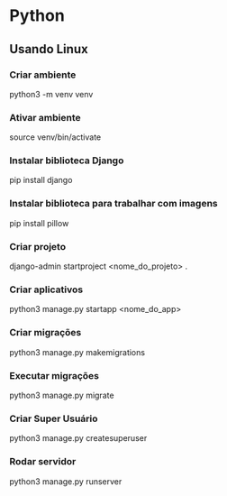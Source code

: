 # Python
## Usando Linux

### Criar ambiente 
python3 -m venv venv

### Ativar ambiente
source venv/bin/activate

### Instalar biblioteca Django
pip install django

### Instalar biblioteca para trabalhar com imagens

pip install pillow

### Criar projeto
django-admin startproject <nome_do_projeto> .

### Criar aplicativos
python3 manage.py startapp <nome_do_app>

### Criar migrações
python3 manage.py makemigrations

### Executar migrações
python3 manage.py migrate

### Criar Super Usuário
python3 manage.py createsuperuser

### Rodar servidor
python3 manage.py runserver